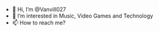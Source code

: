 - 👋 Hi, I’m @Vanvill027
- 👀 I’m interested in Music, Video Games and Technology
- 📫 How to reach me? 

<!---
Vanvill027/Vanvill027 is a ✨ special ✨ repository because its `README.md` (this file) appears on your GitHub profile.
You can click the Preview link to take a look at your changes.
--->
